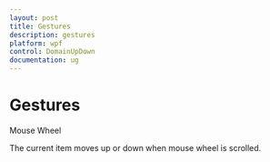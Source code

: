 ```yaml
---
layout: post
title: Gestures
description: gestures
platform: wpf
control: DomainUpDown
documentation: ug
---
```


# Gestures

Mouse Wheel

The current item moves up or down when mouse wheel is scrolled.

